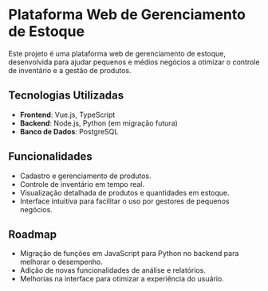 
# Plataforma Web de Gerenciamento de Estoque

Este projeto é uma plataforma web de gerenciamento de estoque, desenvolvida para ajudar pequenos e médios negócios a otimizar o controle de inventário e a gestão de produtos.

## Tecnologias Utilizadas

- **Frontend**: Vue.js, TypeScript
- **Backend**: Node.js, Python (em migração futura)
- **Banco de Dados**: PostgreSQL

## Funcionalidades

- Cadastro e gerenciamento de produtos.
- Controle de inventário em tempo real.
- Visualização detalhada de produtos e quantidades em estoque.
- Interface intuitiva para facilitar o uso por gestores de pequenos negócios.

## Roadmap

- Migração de funções em JavaScript para Python no backend para melhorar o desempenho.
- Adição de novas funcionalidades de análise e relatórios.
- Melhorias na interface para otimizar a experiência do usuário.
